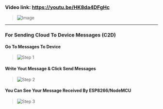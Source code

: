 ### Video link: https://youtu.be/HK8da4DFgHc
> ![Image](https://github.com/user-attachments/assets/5ddbad0f-1d87-400f-a87a-7362903ac536)

---

### For Sending Cloud To Device Messages (C2D)
#### Go To **Messages To Device**
> ![Step 1](https://github.com/user-attachments/assets/9922221d-0ef5-4cd6-9dad-1191e8acd881)

#### Write Yout Message & Click **Send Messages**
> ![Step 2](https://github.com/user-attachments/assets/cee1d655-9664-47f7-8e19-e1f148eed66a)

#### You Can See Your Message Received By ESP8266/NodeMCU
> ![Step 3](https://github.com/user-attachments/assets/92277d69-567c-45f5-973c-430c192da44e)
